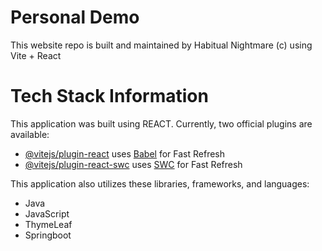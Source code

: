 # Personal Demo

This website repo is built and maintained by Habitual Nightmare (c) using Vite + React

# Tech Stack Information
This application was built using REACT. Currently, two official plugins are available:

- [@vitejs/plugin-react](https://github.com/vitejs/vite-plugin-react/blob/main/packages/plugin-react/README.md) uses [Babel](https://babeljs.io/) for Fast Refresh
- [@vitejs/plugin-react-swc](https://github.com/vitejs/vite-plugin-react-swc) uses [SWC](https://swc.rs/) for Fast Refresh

This application also utilizes these libraries, frameworks, and languages:

- Java
- JavaScript
- ThymeLeaf
- Springboot